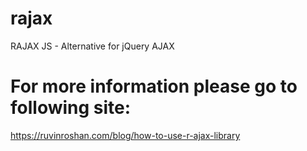 # rajax
RAJAX JS - Alternative for jQuery AJAX
# For more information please go to following site:
https://ruvinroshan.com/blog/how-to-use-r-ajax-library

